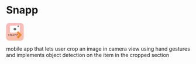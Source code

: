 # Snapp
<a href="url"><img src="https://github.com/michaelmeng998/Snapp/blob/master/components/images/Icon.png" align="center" height="48" width="48" ></a>

mobile app that lets user crop an image in camera view using hand gestures and implements object detection on the item in the cropped section
